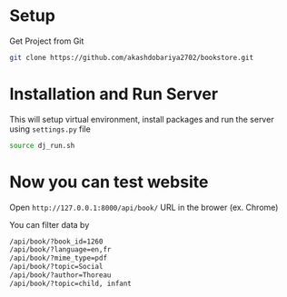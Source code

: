 # Setup
Get Project from Git
```sh
git clone https://github.com/akashdobariya2702/bookstore.git
```

# Installation and Run Server
This will setup virtual environment, install packages and run the server using `settings.py` file
```sh
source dj_run.sh
```

# Now you can test website
Open `http://127.0.0.1:8000/api/book/` URL in the brower (ex. Chrome)

You can filter data by
```sh
/api/book/?book_id=1260
/api/book/?language=en,fr
/api/book/?mime_type=pdf
/api/book/?topic=Social
/api/book/?author=Thoreau
/api/book/?topic=child, infant
```
